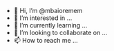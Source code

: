 - 👋 Hi, I’m @mbaioremem
- 👀 I’m interested in ...
- 🌱 I’m currently learning ...
- 💞️ I’m looking to collaborate on ...
- 📫 How to reach me ...

<!---
mbaioremem/mbaioremem is a ✨ special ✨ repository because its `README.md` (this file) appears on your GitHub profile.
You can click the Preview link to take a look at your changes.
--->
